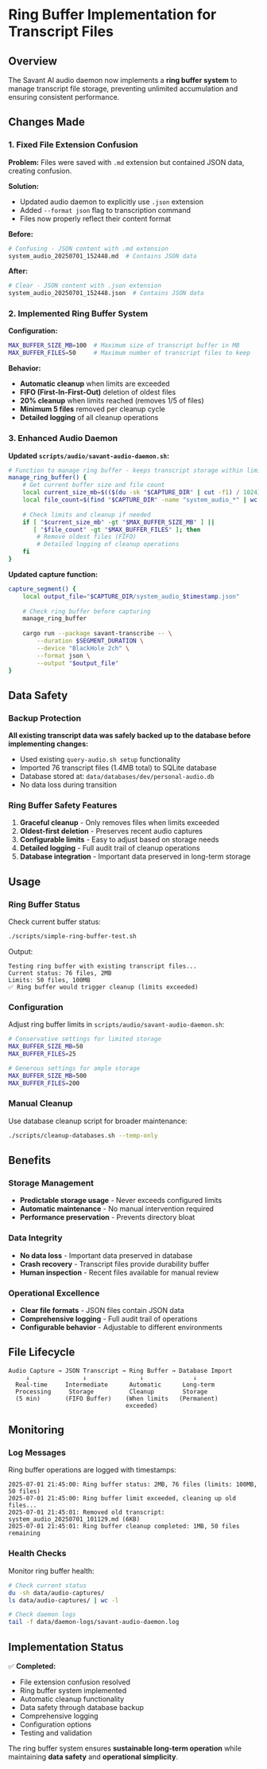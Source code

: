 # Ring Buffer Implementation for Transcript Files

## Overview

The Savant AI audio daemon now implements a **ring buffer system** to manage transcript file storage, preventing unlimited accumulation and ensuring consistent performance.

## Changes Made

### 1. Fixed File Extension Confusion

**Problem:** Files were saved with `.md` extension but contained JSON data, creating confusion.

**Solution:**
- Updated audio daemon to explicitly use `.json` extension
- Added `--format json` flag to transcription command
- Files now properly reflect their content format

**Before:**
```bash
# Confusing - JSON content with .md extension
system_audio_20250701_152448.md  # Contains JSON data
```

**After:**
```bash
# Clear - JSON content with .json extension  
system_audio_20250701_152448.json  # Contains JSON data
```

### 2. Implemented Ring Buffer System

**Configuration:**
```bash
MAX_BUFFER_SIZE_MB=100  # Maximum size of transcript buffer in MB
MAX_BUFFER_FILES=50     # Maximum number of transcript files to keep
```

**Behavior:**
- **Automatic cleanup** when limits are exceeded
- **FIFO (First-In-First-Out)** deletion of oldest files
- **20% cleanup** when limits reached (removes 1/5 of files)
- **Minimum 5 files** removed per cleanup cycle
- **Detailed logging** of all cleanup operations

### 3. Enhanced Audio Daemon

**Updated `scripts/audio/savant-audio-daemon.sh`:**

```bash
# Function to manage ring buffer - keeps transcript storage within limits
manage_ring_buffer() {
    # Get current buffer size and file count
    local current_size_mb=$(($(du -sk "$CAPTURE_DIR" | cut -f1) / 1024))
    local file_count=$(find "$CAPTURE_DIR" -name "system_audio_*" | wc -l)
    
    # Check limits and cleanup if needed
    if [ "$current_size_mb" -gt "$MAX_BUFFER_SIZE_MB" ] || 
       [ "$file_count" -gt "$MAX_BUFFER_FILES" ]; then
        # Remove oldest files (FIFO)
        # Detailed logging of cleanup operations
    fi
}
```

**Updated capture function:**
```bash
capture_segment() {
    local output_file="$CAPTURE_DIR/system_audio_$timestamp.json"
    
    # Check ring buffer before capturing
    manage_ring_buffer
    
    cargo run --package savant-transcribe -- \
        --duration $SEGMENT_DURATION \
        --device "BlackHole 2ch" \
        --format json \
        --output "$output_file"
}
```

## Data Safety

### Backup Protection

**All existing transcript data was safely backed up to the database before implementing changes:**

- Used existing `query-audio.sh setup` functionality
- Imported 76 transcript files (1.4MB total) to SQLite database
- Database stored at: `data/databases/dev/personal-audio.db`
- No data loss during transition

### Ring Buffer Safety Features

1. **Graceful cleanup** - Only removes files when limits exceeded
2. **Oldest-first deletion** - Preserves recent audio captures
3. **Configurable limits** - Easy to adjust based on storage needs
4. **Detailed logging** - Full audit trail of cleanup operations
5. **Database integration** - Important data preserved in long-term storage

## Usage

### Ring Buffer Status

Check current buffer status:
```bash
./scripts/simple-ring-buffer-test.sh
```

Output:
```
Testing ring buffer with existing transcript files...
Current status: 76 files, 2MB
Limits: 50 files, 100MB
✅ Ring buffer would trigger cleanup (limits exceeded)
```

### Configuration

Adjust ring buffer limits in `scripts/audio/savant-audio-daemon.sh`:

```bash
# Conservative settings for limited storage
MAX_BUFFER_SIZE_MB=50
MAX_BUFFER_FILES=25

# Generous settings for ample storage  
MAX_BUFFER_SIZE_MB=500
MAX_BUFFER_FILES=200
```

### Manual Cleanup

Use database cleanup script for broader maintenance:
```bash
./scripts/cleanup-databases.sh --temp-only
```

## Benefits

### Storage Management
- **Predictable storage usage** - Never exceeds configured limits
- **Automatic maintenance** - No manual intervention required
- **Performance preservation** - Prevents directory bloat

### Data Integrity
- **No data loss** - Important data preserved in database
- **Crash recovery** - Transcript files provide durability buffer
- **Human inspection** - Recent files available for manual review

### Operational Excellence
- **Clear file formats** - JSON files contain JSON data
- **Comprehensive logging** - Full audit trail of operations
- **Configurable behavior** - Adjustable to different environments

## File Lifecycle

```
Audio Capture → JSON Transcript → Ring Buffer → Database Import
     ↓               ↓               ↓              ↓
  Real-time     Intermediate      Automatic      Long-term
  Processing     Storage          Cleanup        Storage
  (5 min)       (FIFO Buffer)    (When limits   (Permanent)
                                 exceeded)
```

## Monitoring

### Log Messages

Ring buffer operations are logged with timestamps:

```
2025-07-01 21:45:00: Ring buffer status: 2MB, 76 files (limits: 100MB, 50 files)
2025-07-01 21:45:00: Ring buffer limit exceeded, cleaning up old files...
2025-07-01 21:45:01: Removed old transcript: system_audio_20250701_101129.md (6KB)
2025-07-01 21:45:01: Ring buffer cleanup completed: 1MB, 50 files remaining
```

### Health Checks

Monitor ring buffer health:
```bash
# Check current status
du -sh data/audio-captures/
ls data/audio-captures/ | wc -l

# Check daemon logs
tail -f data/daemon-logs/savant-audio-daemon.log
```

## Implementation Status

✅ **Completed:**
- File extension confusion resolved
- Ring buffer system implemented  
- Automatic cleanup functionality
- Data safety through database backup
- Comprehensive logging
- Configuration options
- Testing and validation

The ring buffer system ensures **sustainable long-term operation** while maintaining **data safety** and **operational simplicity**.